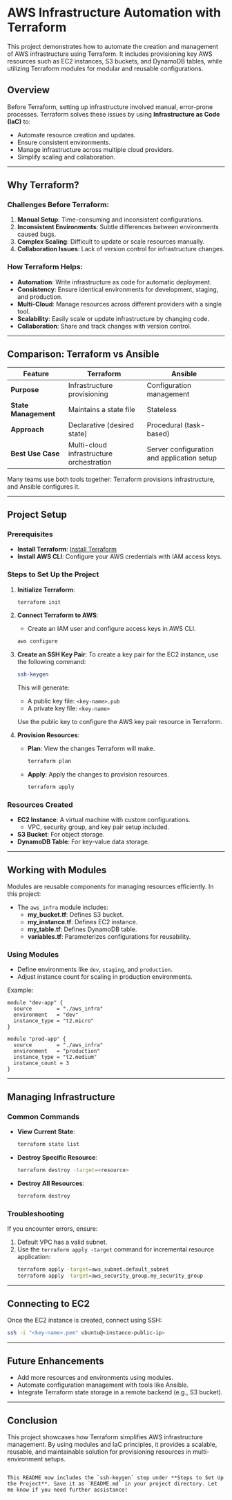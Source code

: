 # **AWS Infrastructure Automation with Terraform**

This project demonstrates how to automate the creation and management of AWS infrastructure using Terraform. It includes provisioning key AWS resources such as EC2 instances, S3 buckets, and DynamoDB tables, while utilizing Terraform modules for modular and reusable configurations.

## **Overview**

Before Terraform, setting up infrastructure involved manual, error-prone processes. Terraform solves these issues by using **Infrastructure as Code (IaC)** to:
- Automate resource creation and updates.
- Ensure consistent environments.
- Manage infrastructure across multiple cloud providers.
- Simplify scaling and collaboration.

---

## **Why Terraform?**

### **Challenges Before Terraform**:
1. **Manual Setup**: Time-consuming and inconsistent configurations.
2. **Inconsistent Environments**: Subtle differences between environments caused bugs.
3. **Complex Scaling**: Difficult to update or scale resources manually.
4. **Collaboration Issues**: Lack of version control for infrastructure changes.

### **How Terraform Helps**:
- **Automation**: Write infrastructure as code for automatic deployment.
- **Consistency**: Ensure identical environments for development, staging, and production.
- **Multi-Cloud**: Manage resources across different providers with a single tool.
- **Scalability**: Easily scale or update infrastructure by changing code.
- **Collaboration**: Share and track changes with version control.

---

## **Comparison: Terraform vs Ansible**

| Feature                    | Terraform                             | Ansible                              |
|----------------------------|---------------------------------------|--------------------------------------|
| **Purpose**                | Infrastructure provisioning           | Configuration management             |
| **State Management**       | Maintains a state file                | Stateless                            |
| **Approach**               | Declarative (desired state)           | Procedural (task-based)              |
| **Best Use Case**          | Multi-cloud infrastructure orchestration | Server configuration and application setup |

Many teams use both tools together: Terraform provisions infrastructure, and Ansible configures it.

---

## **Project Setup**

### **Prerequisites**
- **Install Terraform**: [Install Terraform](https://developer.hashicorp.com/terraform/install)
- **Install AWS CLI**: Configure your AWS credentials with IAM access keys.

### **Steps to Set Up the Project**
1. **Initialize Terraform**:
   ```bash
   terraform init
   ```
2. **Connect Terraform to AWS**:
   - Create an IAM user and configure access keys in AWS CLI.
   ```bash
   aws configure
   ```
3. **Create an SSH Key Pair**:
   To create a key pair for the EC2 instance, use the following command:
   ```bash
   ssh-keygen
   ```
   This will generate:
   - A public key file: `<key-name>.pub`
   - A private key file: `<key-name>`

   Use the public key to configure the AWS key pair resource in Terraform.

4. **Provision Resources**:
   - **Plan**: View the changes Terraform will make.
     ```bash
     terraform plan
     ```
   - **Apply**: Apply the changes to provision resources.
     ```bash
     terraform apply
     ```

### **Resources Created**
- **EC2 Instance**: A virtual machine with custom configurations.
  - VPC, security group, and key pair setup included.
- **S3 Bucket**: For object storage.
- **DynamoDB Table**: For key-value data storage.

---

## **Working with Modules**

Modules are reusable components for managing resources efficiently. In this project:
- The `aws_infra` module includes:
  - **my_bucket.tf**: Defines S3 bucket.
  - **my_instance.tf**: Defines EC2 instance.
  - **my_table.tf**: Defines DynamoDB table.
  - **variables.tf**: Parameterizes configurations for reusability.

### **Using Modules**
- Define environments like `dev`, `staging`, and `production`.
- Adjust instance count for scaling in production environments.

Example:
```hcl
module "dev-app" {
  source        = "./aws_infra"
  environment   = "dev"
  instance_type = "t2.micro"
}

module "prod-app" {
  source        = "./aws_infra"
  environment   = "production"
  instance_type = "t2.medium"
  instance_count = 3
}
```

---

## **Managing Infrastructure**

### **Common Commands**
- **View Current State**:
  ```bash
  terraform state list
  ```
- **Destroy Specific Resource**:
  ```bash
  terraform destroy -target=<resource>
  ```
- **Destroy All Resources**:
  ```bash
  terraform destroy
  ```

### **Troubleshooting**
If you encounter errors, ensure:
1. Default VPC has a valid subnet.
2. Use the `terraform apply -target` command for incremental resource application:
   ```bash
   terraform apply -target=aws_subnet.default_subnet
   terraform apply -target=aws_security_group.my_security_group
   ```

---

## **Connecting to EC2**
Once the EC2 instance is created, connect using SSH:
```bash
ssh -i "<key-name>.pem" ubuntu@<instance-public-ip>
```

---

## **Future Enhancements**
- Add more resources and environments using modules.
- Automate configuration management with tools like Ansible.
- Integrate Terraform state storage in a remote backend (e.g., S3 bucket).

---

## **Conclusion**
This project showcases how Terraform simplifies AWS infrastructure management. By using modules and IaC principles, it provides a scalable, reusable, and maintainable solution for provisioning resources in multi-environment setups.
```

This README now includes the `ssh-keygen` step under **Steps to Set Up the Project**. Save it as `README.md` in your project directory. Let me know if you need further assistance!
